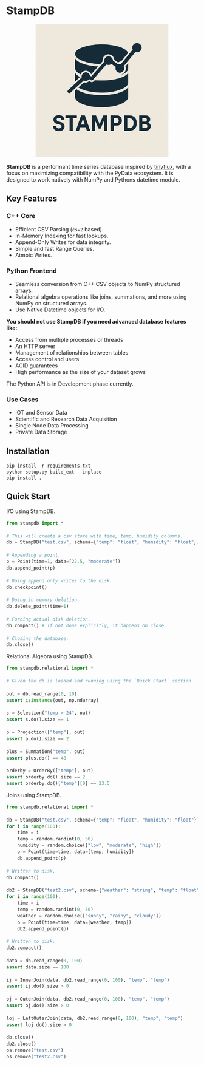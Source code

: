 # StampDB

<p align="center">
  <img src="logo.png" alt="drawing" width="350" height="350">
</p>


**StampDB** is a performant time series database inspired by [tinyflux](https://github.com/citrusvanilla/tinyflux), with a focus on maximizing compatibility with the PyData ecosystem.
It is designed to work natively with NumPy and Pythons datetime module.

## Key Features

### C++ Core
-  Efficient CSV Parsing (`csv2` based).
-  In-Memory Indexing for fast lookups.
-  Append-Only Writes for data integrity.
-  Simple and fast Range Queries.
-  Atmoic Writes.

### Python Frontend
-  Seamless conversion from C++ CSV objects to NumPy structured arrays.
-  Relational algebra operations like joins, summations, and more using NumPy on structured arrays.
-  Use Native Datetime objects for I/O.

**You should not use StampDB if you need advanced database features like:**

- Access from multiple processes or threads
- An HTTP server
- Management of relationships between tables
- Access control and users
- ACID guarantees
- High performance as the size of your dataset grows

The Python API is in Development phase currently.

### Use Cases

- IOT and Sensor Data
- Scientific and Research Data Acquisition
- Single Node Data Processing
- Private Data Storage

## Installation
```
pip install -r requirements.txt
python setup.py build_ext --inplace
pip install .
```

## Quick Start

I/O using StampDB.

```python
from stampdb import *

# This will create a csv store with time, temp, humidity columns.
db = StampDB("test.csv", schema={"temp": "float", "humidity": "float"})

# Appending a point.
p = Point(time=1, data=[22.5, "moderate"])
db.append_point(p)

# Doing append only writes to the disk.
db.checkpoint()

# Doing in memory deletion.
db.delete_point(time=1)

# Forcing actual disk deletion.
db.compact() # If not done explicitly, it happens on close.

# Closing the database.
db.close()
```

Relational Algebra using StampDB.

```python
from stampdb.relational import *

# Given the db is loaded and running using the `Quick Start` section.

out = db.read_range(0, 10)
assert isinstance(out, np.ndarray)

s = Selection("temp > 24", out)
assert s.do().size == 1

p = Projection(["temp"], out)
assert p.do().size == 2

plus = Summation("temp", out)
assert plus.do() == 48

orderby = OrderBy(["temp"], out)
assert orderby.do().size == 2
assert orderby.do()["temp"][0] == 23.5

```

Joins using StampDB.

```python
from stampdb.relational import *

db = StampDB("test.csv", schema={"temp": "float", "humidity": "float"})
for i in range(100):
    time = i
    temp = random.randint(0, 50)
    humidity = random.choice(["low", "moderate", "high"])
    p = Point(time=time, data=[temp, humidity])
    db.append_point(p)

# Written to disk.
db.compact()

db2 = StampDB("test2.csv", schema={"weather": "string", "temp": "float"})
for i in range(100):
    time = i
    temp = random.randint(0, 50)
    weather = random.choice(["sunny", "rainy", "cloudy"])
    p = Point(time=time, data=[weather, temp])
    db2.append_point(p)

# Written to disk.
db2.compact()

data = db.read_range(0, 100)
assert data.size == 100

ij = InnerJoin(data, db2.read_range(0, 100), "temp", "temp")
assert ij.do().size > 0

oj = OuterJoin(data, db2.read_range(0, 100), "temp", "temp")
assert oj.do().size > 0

loj = LeftOuterJoin(data, db2.read_range(0, 100), "temp", "temp")
assert loj.do().size > 0

db.close()
db2.close()
os.remove("test.csv")
os.remove("test2.csv")
```
